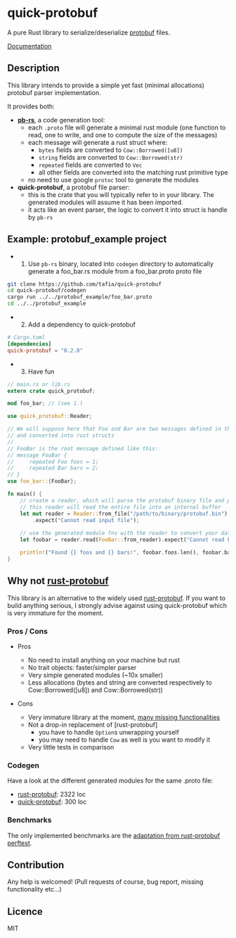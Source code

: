 # quick-protobuf

A pure Rust library to serialize/deserialize [protobuf](https://developers.google.com/protocol-buffers) files.

[Documentation](https://docs.rs/quick-protobuf)

## Description

This library intends to provide a simple yet fast (minimal allocations) protobuf parser implementation.

It provides both:
- [**pb-rs**](codegen), a code generation tool: 
  - each `.proto` file will generate a minimal rust module (one function to read, one to write, and one to compute the size of the messages)
  - each message will generate a rust struct where:
    - `bytes` fields are converted to `Cow::Borrowed([u8])`
    - `string` fields are converted to `Cow::Borrowed(str)`
    - `repeated` fields are converted to `Vec`
    - all other fields are converted into the matching rust primitive type
  - no need to use google `protoc` tool to generate the modules
- **quick-protobuf**, a protobuf file parser: 
  - this is the crate that you will typically refer to in your library. The generated modules will assume it has been imported.
  - it acts like an event parser, the logic to convert it into struct is handle by `pb-rs`

## Example: protobuf_example project

 - 1. Use `pb-rs` binary, located into `codegen` directory to automatically generate a foo_bar.rs module from a foo_bar.proto proto file

```sh
git clone https://github.com/tafia/quick-protobuf
cd quick-protobuf/codegen
cargo run ../../protobuf_example/foo_bar.proto
cd ../../protobuf_example
```

 - 2. Add a dependency to quick-protobuf

```toml
# Cargo.toml
[dependencies]
quick-protobuf = "0.2.0"
```

 - 3. Have fun

```rust
// main.rs or lib.rs
extern crate quick_protobuf;

mod foo_bar; // (see 1.)

use quick_protobuf::Reader;

// We will suppose here that Foo and Bar are two messages defined in the .proto file
// and converted into rust structs
//
// FooBar is the root message defined like this:
// message FooBar {
//     repeated Foo foos = 1;
//     repeated Bar bars = 2;
// }
use foo_bar::{FooBar};

fn main() {
    // create a reader, which will parse the protobuf binary file and pop events
    // this reader will read the entire file into an internal buffer
    let mut reader = Reader::from_file("/path/to/binary/protobuf.bin")
        .expect("Cannot read input file");
    
    // use the generated module fns with the reader to convert your data into rust structs
    let foobar = reader.read(FooBar::from_reader).expect("Cannot read FooBar message");

    println!("Found {} foos and {} bars!", foobar.foos.len(), foobar.bars.len());
}
```

## Why not [rust-protobuf](https://github.com/stepancheg/rust-protobuf)

This library is an alternative to the widely used [rust-protobuf](https://github.com/stepancheg/rust-protobuf).
If you want to build anything serious, I strongly advise against using quick-protobuf which is very immature for the moment.

### Pros / Cons

- Pros
  - No need to install anything on your machine but rust
  - No trait objects: faster/simpler parser
  - Very simple generated modules (~10x smaller)
  - Less allocations (bytes and string are converted respectively to Cow::Borrowed([u8]) and Cow::Borrowed(str))

- Cons
  - Very immature library at the moment, [many missing functionalities](https://github.com/tafia/quick-protobuf/issues/12)
  - Not a drop-in replacement of [rust-protobuf]
    - you have to handle `Option`s unwrapping yourself
    - you may need to handle `Cow` as well is you want to modify it
  - Very little tests in comparison

### Codegen

Have a look at the different generated modules for the same .proto file:
- [rust-protobuf](https://github.com/tafia/quick-protobuf/blob/master/benches/rust-protobuf/perftest_data.rs): 2322 loc
- [quick-protobuf](https://github.com/tafia/quick-protobuf/blob/master/benches/rust-protobuf/perftest_data_quick.rs): 300 loc

### Benchmarks

The only implemented benchmarks are the [adaptation from rust-protobuf perftest](benches/rust-protobuf).

## Contribution

Any help is welcomed! (Pull requests of course, bug report, missing functionality etc...)

## Licence

MIT
